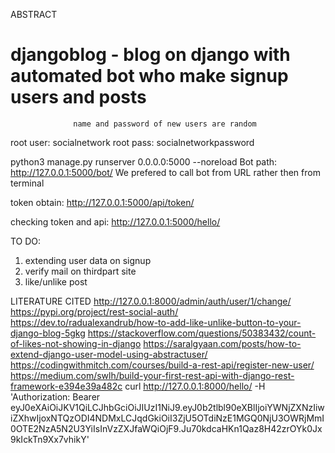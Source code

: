 ABSTRACT
  # djangoblog  - blog on django with automated bot who make signup users and posts
                  name and password of new users are random

  root user: socialnetwork
  root pass: socialnetworkpassword

  python3 manage.py runserver 0.0.0.0:5000 --noreload
  Bot path: http://127.0.0.1:5000/bot/
  We prefered to call bot from URL rather then from terminal

  token obtain:
  http://127.0.0.1:5000/api/token/

  checking token and api:
  http://127.0.0.1:5000/hello/



TO DO:
  1. extending user data on signup
  2. verify mail on thirdpart site
  3. like/unlike post


LITERATURE CITED
  http://127.0.0.1:8000/admin/auth/user/1/change/
  https://pypi.org/project/rest-social-auth/
  https://dev.to/radualexandrub/how-to-add-like-unlike-button-to-your-django-blog-5gkg
  https://stackoverflow.com/questions/50383432/count-of-likes-not-showing-in-django
  https://saralgyaan.com/posts/how-to-extend-django-user-model-using-abstractuser/
  https://codingwithmitch.com/courses/build-a-rest-api/register-new-user/
  https://medium.com/swlh/build-your-first-rest-api-with-django-rest-framework-e394e39a482c
  curl http://127.0.0.1:8000/hello/ -H 'Authorization: Bearer eyJ0eXAiOiJKV1QiLCJhbGciOiJIUzI1NiJ9.eyJ0b2tlbl90eXBlIjoiYWNjZXNzIiwiZXhwIjoxNTQzODI4NDMxLCJqdGkiOiI3ZjU5OTdiNzE1MGQ0NjU3OWRjMmI0OTE2NzA5N2U3YiIsInVzZXJfaWQiOjF9.Ju70kdcaHKn1Qaz8H42zrOYk0Jx9kIckTn9Xx7vhikY'

